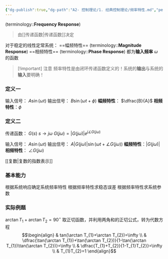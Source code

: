 ```yaml
---
{"dg-publish":true,"dg-path":"A2- 控制理论/1. 经典控制理论/频率特性.md","permalink":"/A2- 控制理论/1. 经典控制理论/频率特性/","dgPassFrontmatter":true,"noteIcon":"","created":"2024-05-26T18:53:13.000+08:00","updated":"2025-06-30T16:13:39.000+08:00"}
---
```


(terminology::**Frequency Response**)
> 由[[传递函数\|传递函数]]决定

对于稳定的线性定常系统：
==幅频特性==   (terminology::**Magnitude Response**)
==相频特性==   (terminology::**Phase Response**)
都为**输入频率** $\omega$ 的函数

>[!important] 注意
>频率特性是由闭环传递函数定义的！系统的**输出**与系统的**输入**要明确！


### 定义一
输入信号： $A\sin(\omega t)$
输出信号： $B\sin(\omega t+\phi)$
**幅频特性**： $\dfrac{B}{A}$
**相频特性**：$\phi$

### 定义二
传递函数： $G(s)$     $s\to j\omega$
$G(j\omega)=|G(j\omega)|e^{ j \angle G(j\omega) }$ 

输入信号： $A\sin(\omega t)$
输出信号： $A|G(j\omega)|\sin(\omega t+\angle G(j\omega))$
**幅频特性**：$|G(j\omega)|$
**相频特性**： $\angle G(j\omega)$

[[复数\|复数的指数表示]]

### 基本能力
根据系统响应确定系统频率特性
根据频率特性求稳态误差
根据频率特性求系统参数


### 实际例题
$\arctan T_{1}+\arctan T_{2}=90^{\circ}$
取正切函数，并利用两角和的正切公式，转为代数方程
$$\begin{align}
 & tan(\arctan T_{1}+\arctan T_{2})=\infty \\
 &  \dfrac{\tan(\arctan T_{1})+\tan(\arctan T_{2})}{1-\tan(\arctan T_{1})\tan(\arctan T_{2})}=\infty \\
 & \dfrac{T_{1}+T_{2}}{1-T_{1}T_{2}}=\infty \\
 & T_{1}T_{2}=1
\end{align}$$

